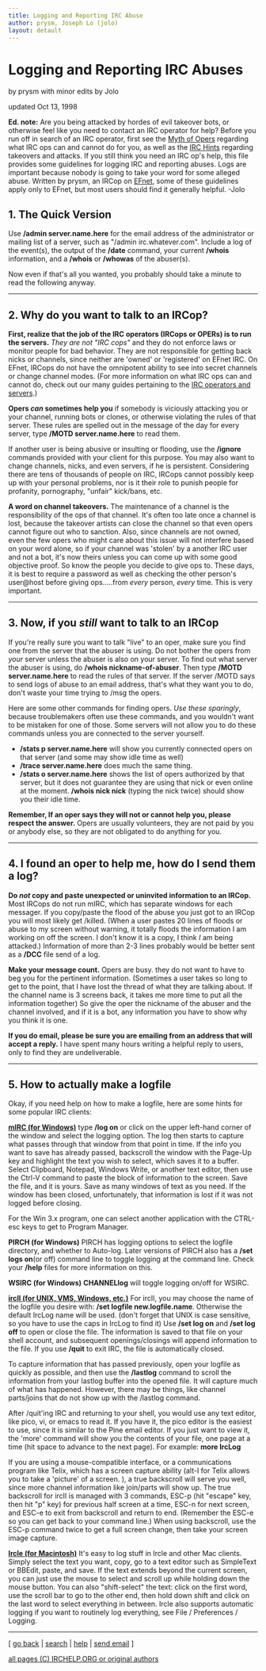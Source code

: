 ```yaml
---
title: Logging and Reporting IRC Abuse
author: prysm, Joseph Lo (jolo)
layout: detault
---
```


# Logging and Reporting IRC Abuses

by prysm with minor edits by Jolo

updated Oct 13, 1998

**Ed. note:** Are you being attacked by hordes of evil takeover bots, or otherwise feel like you need to contact an IRC operator for help? Before you run off in search of an IRC operator, first see the [Myth of Opers](/irchelp/ircd/opermyth.html) regarding what IRC ops can and cannot do for you, as well as the [IRC Hints](hints.html) regarding takeovers and attacks. If you still think you need an IRC op's help, this file provides some guidelines for logging IRC and reporting abuses. Logs are important because nobody is going to take your word for some alleged abuse. Written by prysm, an IRCop on [EFnet](http://www.efnet.org/), some of these guidelines apply only to EFnet, but most users should find it generally helpful. -Jolo

## 1. The Quick Version

Use **/admin server.name.here** for the email address of the administrator or
mailing list of a server, such as "/admin irc.whatever.com". Include a log of
the event(s), the output of the **/date** command, your current **/whois**
information, and a **/whois** or **/whowas** of the abuser(s).

Now even if that's all you wanted, you probably should take a minute to read
the following anyway.

* * *

## 2. Why do you want to talk to an IRCop?

**First, realize that the job of the IRC operators (IRCops or OPERs) is to run the servers.** _They are not "IRC cops"_ and they do not enforce laws or monitor people for bad behavior. They are not responsible for getting back nicks or channels, since neither are 'owned' or 'registered' on EFnet IRC. On EFnet, IRCops do not have the omnipotent ability to see into secret channels or change channel modes. (For more information on what IRC ops can and cannot do, check out our many guides pertaining to the [IRC operators and servers](/irchelp/ircd/).)

**Opers _can_ sometimes help you** if somebody is viciously attacking you or your channel, running bots or clones, or otherwise violating the rules of that server. These rules are spelled out in the message of the day for every server, type **/MOTD server.name.here** to read them.

If another user is being abusive or insulting or flooding, use the **/ignore**
commands provided with your client for this purpose. You may also want to
change channels, nicks, and even servers, if he is persistent. Considering
there are tens of thousands of people on IRC, IRCops cannot possibly keep up
with your personal problems, nor is it their role to punish people for
profanity, pornography, "unfair" kick/bans, etc.

**A word on channel takeovers.** The maintenance of a channel is the responsibility of the ops of that channel. It's often too late once a channel is lost, because the takeover artists can close the channel so that even opers cannot figure out who to sanction. Also, since channels are not owned, even the few opers who might care about this issue will not interfere based on your word alone, so if your channel was 'stolen' by a another IRC user and not a bot, it's now theirs unless you can come up with some good objective proof. So know the people you decide to give ops to. These days, it is best to require a password as well as checking the other person's user@host before giving ops.....from _every_ person, _every_ time. This is very important.

* * *

## 3. Now, if you _still_ want to talk to an IRCop

If you're really sure you want to talk "live" to an oper, make sure you find
one from the server that the abuser is using. Do not bother the opers from
_your_ server unless the abuser is also on your server. To find out what
server the abuser is using, do **/whois nickname-of-abuser**. Then type
**/MOTD server.name.here** to read the rules of that server. If the server
/MOTD says to send logs of abuse to an email address, that's what they want
you to do, don't waste your time trying to /msg the opers.

Here are some other commands for finding opers. _Use these sparingly_, because
troublemakers often use these commands, and you wouldn't want to be mistaken
for one of those. Some servers will not allow you to do these commands unless
you are connected to the server yourself.

  * **/stats p server.name.here** will show you currently connected opers on that server (and some may show idle time as well)
  * **/trace server.name.here** does much the same thing.
  * **/stats o server.name.here** shows the list of opers authorized by that server, but it does not guarantee they are using that nick or even online at the moment. **/whois nick nick** (typing the nick twice) should show you their idle time.

**Remember, If an oper says they will not or cannot help you, please respect the answer.** Opers are usually volunteers, they are not paid by you or anybody else, so they are not obligated to do anything for you.

* * *

## 4. I found an oper to help me, how do I send them a log?

**Do _not_ copy and paste unexpected or uninvited information to an IRCop.**     Most IRCops do not run mIRC, which has separate windows for each messager. If you copy/paste the flood of the abuse you just got to an IRCop you will most likely get /killed. (When a user pastes 20 lines of floods or abuse to my screen without warning, it totally floods the information I am working on off the screen. I don't know it is a copy, I think _I_ am being attacked.) Information of more than 2-3 lines probably would be better sent as a **/DCC** file send of a log.

**Make your message count.**     Opers are busy. they do not want to have to beg you for the pertinent information. (Sometimes a user takes so long to get to the point, that I have lost the thread of what they are talking about. If the channel name is 3 screens back, it takes me more time to put all the information together) So give the oper the nickname of the abuser and the channel involved, and if it is a bot, any information you have to show why you think it is one.

**If you do email, please be sure you are emailing from an address that will accept a reply.**     I have spent many hours writing a helpful reply to users, only to find they are undeliverable.

* * *

## 5. How to actually make a logfile

Okay, if you need help on how to make a logfile, here are some hints for some
popular IRC clients:

**[mIRC (for Windows)](/irchelp/mirc/)**     type **/log on** or click on the upper left-hand corner of the window and select the logging option. The log then starts to capture what passes through that window from that point in time. If the info you want to save has already passed, backscroll the window with the Page-Up key and highlight the text you wish to select, which saves it to a buffer. Select Clipboard, Notepad, Windows Write, or another text editor, then use the Ctrl-V command to paste the block of information to the screen. Save the file, and it is yours. Save as many windows of text as you need. If the window has been closed, unfortunately, that information is lost if it was not logged before closing.

For the Win 3.x program, one can select another application with the CTRL-esc
keys to get to Program Manager.

**PIRCH (for Windows)**     PIRCH has logging options to select the logfile directory, and whether to Auto-log. Later versions of PIRCH also has a **/set logs on**(or off) command line to toggle logging at the command line. Check your **/help** files for more information on this.

**WSIRC (for Windows)**     **CHANNELlog** will toggle logging on/off for WSIRC.

**[ircII (for UNIX, VMS, Windows, etc.)](/irchelp/ircii/)**     For ircII, you may choose the name of the logfile you desire with: **/set logfile new.logfile.name**. Otherwise the default IrcLog name will be used. (don't forget that UNIX is case sensitive, so you have to use the caps in IrcLog to find it) Use **/set log on** and **/set log off** to open or close the file. The information is saved to that file on your shell account, and subsequent openings/closings will append information to the file. If you use **/quit** to exit IRC, the file is automatically closed.

To capture information that has passed previously, open your logfile as
quickly as possible, and then use the **/lastlog** command to scroll the
information from your lastlog buffer into the opened file. It will capture
much of what has happened. However, there may be things, like channel
parts/joins that do not show up with the /lastlog command.

After /quit'ing IRC and returning to your shell, you would use any text
editor, like pico, vi, or emacs to read it. If you have it, the pico editor is
the easiest to use, since it is similar to the Pine email editor. If you just
want to view it, the 'more' command will show you the contents of your file,
one page at a time (hit space to advance to the next page). For example:
**more IrcLog**

If you are using a mouse-compatible interface, or a communications program
like Telix, which has a screen capture ability (alt-I for Telix allows you to
take a 'picture' of a screen. ), a true backscroll will serve you well, since
more channel information like join/parts will show up. The true backscroll for
ircII is managed with 3 commands, ESC-p (hit "escape" key, then hit "p" key)
for previous half screen at a time, ESC-n for next screen, and ESC-e to exit
from backscroll and return to end. (Remember the ESC-e so you can get back to
your command line.) When using backscroll, use the ESC-p command twice to get
a full screen change, then take your screen image capture.

**[Ircle (for Macintosh)](/irchelp/macintosh/)**     It's easy to log stuff in Ircle and other Mac clients. Simply select the text you want, copy, go to a text editor such as SimpleText or BBEdit, paste, and save. If the text extends beyond the current screen, you can just use the mouse to select and scroll up while holding down the mouse button. You can also "shift-select" the text: click on the first word, use the scroll bar to go to the other end, then hold down shift and click on the last word to select everything in between. Ircle also supports automatic logging if you want to routinely log everything, see File / Preferences / Logging.

* * *



[ [go back](/irchelp/) | [search](/irchelp/search_engine.cgi) |
[help](/irchelp/help.html) | [send email](/irchelp/mail.cgi) ]

[all pages (C) IRCHELP.ORG or original authors](/irchelp/credit.html)
